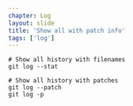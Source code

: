 ```yaml
---
chapter: Log
layout: slide
title: 'Show all with patch info'
tags: ['log']
---
```


	# Show all history with filenames
	git log --stat

	# Show all history with patches
	git log --patch
	git log -p